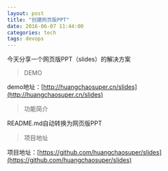 ```yaml
---
layout: post
title: "创建网页版PPT"
date: 2016-06-07 11:44:00
categories: tech
tags: devops
---
```


今天分享一个网页版PPT（slides）的解决方案

>DEMO

demo地址：[http://huangchaosuper.cn/slides](http://huangchaosuper.cn/slides)

>功能简介

README.md自动转换为网页版PPT

>项目地址

项目地址：[https://github.com/huangchaosuper/slides](https://github.com/huangchaosuper/slides)

